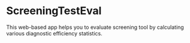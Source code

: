 # ScreeningTestEval
This web-based app helps you to evaluate screening tool by calculating various diagnostic efficiency statistics.
